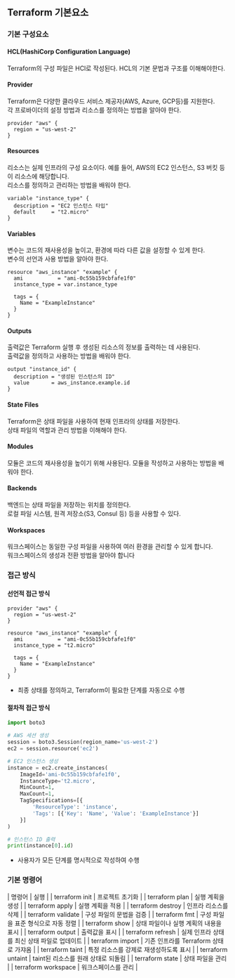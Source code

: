 ## Terraform 기본요소

### 기본 구성요소

#### HCL(HashiCorp Configuration Language)
Terraform의 구성 파일은 HCl로 작성된다. HCL의 기본 문법과 구조를 이해해야한다.

#### Provider
Terraform은 다양한 클라우드 서비스 제공자(AWS, Azure, GCP등)를 지원한다.<br/>
각 프로바이더의 설정 방법과 리소스를 정의하는 방법을 알아야 한다.
````
provider "aws" {
  region = "us-west-2"
}
````

#### Resources
리소스는 실제 인프라의 구성 요소이다. 예를 들어, AWS의 EC2 인스턴스, S3 버킷 등이 리소스에 해당합니다.<br/> 
리소스를 정의하고 관리하는 방법을 배워야 한다.
````
variable "instance_type" {
  description = "EC2 인스턴스 타입"
  default     = "t2.micro"
}
````


#### Variables
변수는 코드의 재사용성을 높이고, 환경에 따라 다른 값을 설정할 수 있게 한다.<br/>
변수의 선언과 사용 방법을 알아야 한다.
````
resource "aws_instance" "example" {
  ami           = "ami-0c55b159cbfafe1f0"
  instance_type = var.instance_type

  tags = {
    Name = "ExampleInstance"
  }
}
````


#### Outputs
출력값은 Terraform 실행 후 생성된 리소스의 정보를 출력하는 데 사용된다.<br/>
출력값을 정의하고 사용하는 방법을 배워야 한다.
````
output "instance_id" {
  description = "생성된 인스턴스의 ID"
  value       = aws_instance.example.id
}
````


#### State Files
Terraform은 상태 파일을 사용하여 현재 인프라의 상태를 저장한다.<br/>
상태 파일의 역할과 관리 방법을 이해해야 한다.


#### Modules
모듈은 코드의 재사용성을 높이기 위해 사용된다. 
모듈을 작성하고 사용하는 방법을 배워야 한다.


#### Backends
백엔드는 상태 파일을 저장하는 위치를 정의한다.<br/>
로컬 파일 시스템, 원격 저장소(S3, Consul 등) 등을 사용할 수 있다.


#### Workspaces
워크스페이스는 동일한 구성 파일을 사용하여 여러 환경을 관리할 수 있게 합니다.<br/>
워크스페이스의 생성과 전환 방법을 알아야 합니다



### 접근 방식
#### 선언적 접근 방식
````
provider "aws" {
  region = "us-west-2"
}

resource "aws_instance" "example" {
  ami           = "ami-0c55b159cbfafe1f0"
  instance_type = "t2.micro"

  tags = {
    Name = "ExampleInstance"
  }
}
````
* 최종 상태를 정의하고, Terraform이 필요한 단계를 자동으로 수행

#### 절차적 접근 방식
````python
import boto3

# AWS 세션 생성
session = boto3.Session(region_name='us-west-2')
ec2 = session.resource('ec2')

# EC2 인스턴스 생성
instance = ec2.create_instances(
    ImageId='ami-0c55b159cbfafe1f0',
    InstanceType='t2.micro',
    MinCount=1,
    MaxCount=1,
    TagSpecifications=[{
        'ResourceType': 'instance',
        'Tags': [{'Key': 'Name', 'Value': 'ExampleInstance'}]
    }]
)

# 인스턴스 ID 출력
print(instance[0].id)
````
* 사용자가 모든 단계를 명시적으로 작성하여 수행


### 기본 명령어
| 명령어  |    실행 | 
| terraform init | 프로젝트 초기화 |
| terraform plan | 실행 계획을 생성 |
| terraform apply | 실행 계획을 적용 |
| terraform destroy | 인프라 리소스를 삭제 |
| terraform validate | 구성 파일의 문법을 검증 |
| terraform fmt | 구성 파일을 표준 형식으로 자동 정렬 |
| terraform show | 상태 파일이나 실행 계획의 내용을 표시 |
| terraform output | 출력값을 표시 |
| terraform refresh | 실제 인프라 상태를 최신 상태 파일로 업데이트 |
| terraform import | 기존 인프라를 Terraform 상태로 가쟈옴 |
| terraform taint | 특정 리소스를 강제로 재생성하도록 표시 |
| terraform untaint | taint된 리소스를 원래 상태로 되돌림 |
| terraform state | 상태 파일을 관리 |
| terraform workspace | 워크스페이스를 관리 |